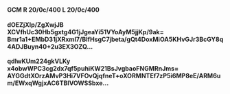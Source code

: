 #### GCM R 20/0c/400 L 20/0c/400
**dOEZjXIp/ZgXwjJB**<br/>**XCVfhUc30Hb5gxtg4G1jJgeaYi51VYoAyM5jjKp/9ak=**<br/>**Bmr1a1+EMbD31jXRxmI7/BIfHsgC7jbeta/gQt4DoxMiOA5KHvGJr3BcGY8q4ADJBuyn40+2u3EX3OZQ...**<br/><br/>
**qdIwKUm224gkVLKy**<br/>**x4obwWPC3cg2dx7qf5puhiKW21BsJvgbaoFNGMRnJms=**<br/>**AYGGdtXOrzAMvP3Hi7VFOvQjqfneT+oXORMNTEf7zP5i6MP8eE/ARM6um/EWxqWgjxAC6TBIVOWSSbxe...**